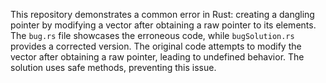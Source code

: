 This repository demonstrates a common error in Rust: creating a dangling pointer by modifying a vector after obtaining a raw pointer to its elements. The `bug.rs` file showcases the erroneous code, while `bugSolution.rs` provides a corrected version.  The original code attempts to modify the vector after obtaining a raw pointer, leading to undefined behavior. The solution uses safe methods, preventing this issue.